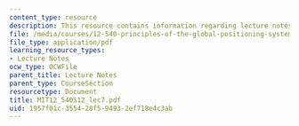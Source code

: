 ```yaml
---
content_type: resource
description: This resource contains information regarding lecture notes.
file: /media/courses/12-540-principles-of-the-global-positioning-system-spring-2012/1957f01c355428f594932ef718e4c3ab_MIT12_540S12_lec7.pdf
file_type: application/pdf
learning_resource_types:
- Lecture Notes
ocw_type: OCWFile
parent_title: Lecture Notes
parent_type: CourseSection
resourcetype: Document
title: MIT12_540S12_lec7.pdf
uid: 1957f01c-3554-28f5-9493-2ef718e4c3ab
---
```

